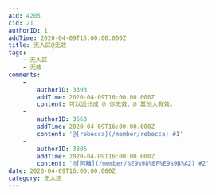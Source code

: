 ```yaml
---
aid: 4205
cid: 21
authorID: 1
addTime: 2020-04-09T16:00:00.000Z
title: 无人区@无效
tags:
    - 无人区
    - 无效
comments:
    -
        authorID: 3393
        addTime: 2020-04-09T16:00:00.000Z
        content: 可以设计成 @ 你无效，@ 其他人有效。
    -
        authorID: 3660
        addTime: 2020-04-09T16:00:00.000Z
        content: '@[rebecca](/member/rebecca) #1'
    -
        authorID: 3806
        addTime: 2020-04-09T16:00:00.000Z
        content: '@[阿離](/member/%E9%98%BF%E9%9B%A2) #2'
date: 2020-04-09T16:00:00.000Z
category: 无人区
---
```




